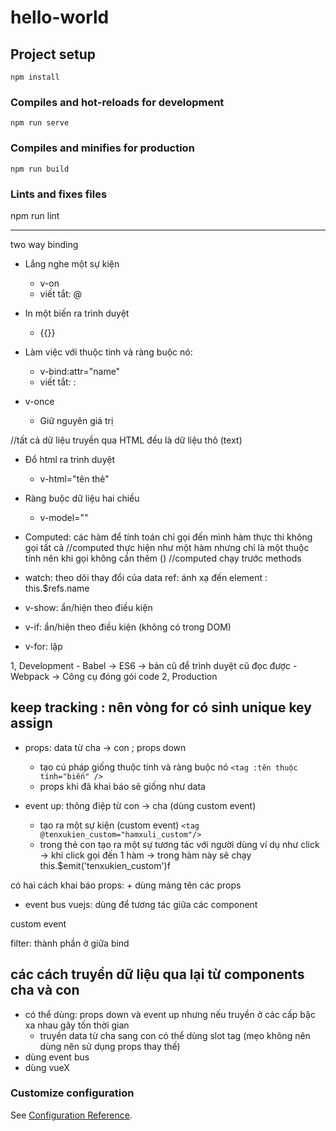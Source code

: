 # hello-world

## Project setup
```
npm install
```

### Compiles and hot-reloads for development
```
npm run serve
```

### Compiles and minifies for production
```
npm run build
```

### Lints and fixes files

npm run lint

<hr/>

two way binding
- Lắng nghe một sự kiện
    + v-on
    + viết tắt: @
- In một biến ra trình duyệt
    + {{}}

- Làm việc với thuộc tính và ràng buộc nó:
    + v-bind:attr="name"
    + viết tắt: :

- v-once
    + Giữ nguyên giá trị

//tất cả dữ liệu truyền qua HTML đều là dữ liệu thô (text)
- Đổ html ra trình duyệt
    + v-html="tên thẻ"

- Ràng buộc dữ liệu hai chiều
    + v-model=""

- Computed: các hàm để tính toán chỉ gọi đến mình hàm thực thi không gọi tất cả
//computed thực hiện như một hàm nhưng chỉ là một thuộc tính nên khi gọi không cần thêm ()
//computed chạy trước methods

- watch: theo dõi thay đổi của data
ref: ánh xạ đến element : this.$refs.name

- v-show: ẩn/hiện theo điều kiện

- v-if: ẩn/hiện theo điều kiện (không có trong DOM)

- v-for: lặp

1, Development
    - Babel
        -> ES6 -> bản cũ để trình duyệt cũ đọc được
    - Webpack
        -> Công cụ đóng gói code
2, Production
## keep tracking : nên vòng for có sinh unique key assign


- props: data từ cha -> con ; props down
    + tạo cú pháp giống thuộc tính và ràng buộc nó `<tag :tên thuộc tính="biến" />`
    + props khi đã khai báo sẽ giống như data

- event up: thông điệp từ con -> cha (dùng custom event)
    + tạo ra một sự kiện (custom event) `<tag @tenxukien_custom="hamxuli_custom"/>`
    + trong thẻ con tạo ra một sự tương tác với người dùng ví dụ như click -> khi click gọi đến 1 hàm -> trong hàm 
này sẽ chạy this.$emit('tenxukien_custom')f

có hai cách khai báo props:
    + dùng mảng tên các props

- event bus vuejs: dùng để tương tác giữa các component

custom event

filter: thành phần ở giữa bind

## các cách truyền dữ liệu qua lại từ components cha và con
- có thể dùng: props down và event up nhưng nếu truyền ở các cấp bậc xa nhau gây tốn thời gian
    + truyền data từ cha sang con có thể dùng slot tag (mẹo không nên dùng nên sử dụng props thay thế)
- dùng event bus
- dùng vueX

### Customize configuration
See [Configuration Reference](https://cli.vuejs.org/config/).
